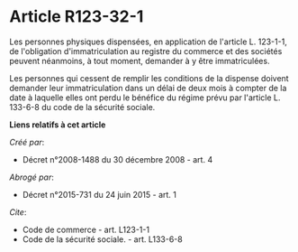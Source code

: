 # Article R123-32-1

Les personnes physiques dispensées, en application de l'article L. 123-1-1, de l'obligation d'immatriculation au registre du
commerce et des sociétés peuvent néanmoins, à tout moment, demander à y être immatriculées. 

Les personnes qui cessent de remplir les conditions de la dispense doivent demander leur immatriculation dans un délai de
deux mois à compter de la date à laquelle elles ont perdu le bénéfice du régime prévu par l'article L. 133-6-8 du code de la
sécurité sociale.

**Liens relatifs à cet article**

_Créé par_:

  - Décret n°2008-1488 du 30 décembre 2008 - art. 4

_Abrogé par_:

  - Décret n°2015-731 du 24 juin 2015 - art. 1

_Cite_:

  - Code de commerce - art. L123-1-1
  - Code de la sécurité sociale. - art. L133-6-8
